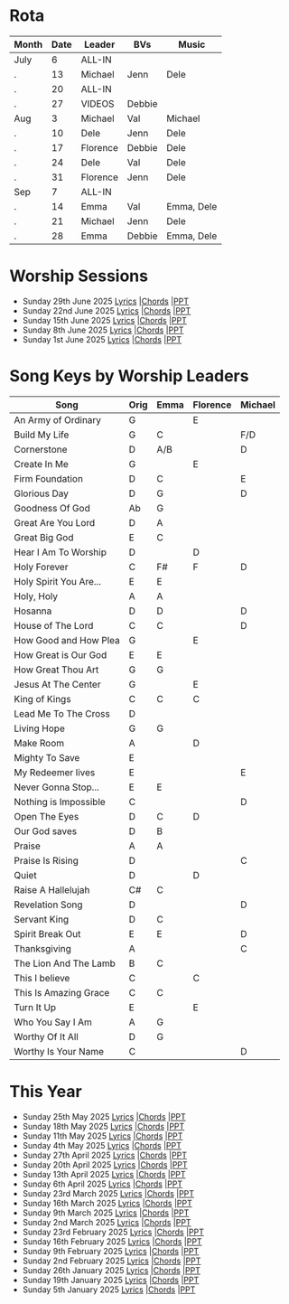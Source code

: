 # Rota

Month | Date | Leader   | BVs      | Music
---   | ---  | ---      | ---      | ---
July  | 6    | ALL-IN   |          | 
.     | 13   | Michael  | Jenn     | Dele	
.     | 20   | ALL-IN   |          | 
.     | 27   | VIDEOS   | Debbie   | 
Aug   | 3    | Michael  | Val      | Michael	
.     | 10   | Dele     | Jenn     | Dele	
.     | 17   | Florence | Debbie   | Dele
.     | 24   | Dele     | Val      | Dele
.     | 31   | Florence | Jenn     | Dele
Sep   | 7    | ALL-IN   |          | 	
.     | 14   | Emma     | Val      | Emma, Dele
.     | 21   | Michael  | Jenn     | Dele
.     | 28   | Emma     | Debbie   | Emma, Dele

# Worship Sessions
- Sunday 29th June 2025 [Lyrics](https://hoo-are-ya.github.io/worship/songs_2025-06-29.pdf)        |[Chords](https://hoo-are-ya.github.io/worship/chords_2025-06-29.pdf)         |[PPT](https://hoo-are-ya.github.io/worship/songs_2025-06-29.pptx)
- Sunday 22nd June 2025 [Lyrics](https://hoo-are-ya.github.io/worship/songs_2025-06-22.pdf)        |[Chords](https://hoo-are-ya.github.io/worship/chords_2025-06-22.pdf)         |[PPT](https://hoo-are-ya.github.io/worship/songs_2025-06-22.pptx)
- Sunday 15th June 2025 [Lyrics](https://hoo-are-ya.github.io/worship/songs_2025-06-15.pdf)        |[Chords](https://hoo-are-ya.github.io/worship/chords_2025-06-15.pdf)         |[PPT](https://hoo-are-ya.github.io/worship/songs_2025-06-15.pptx)
- Sunday 8th June 2025 [Lyrics](https://hoo-are-ya.github.io/worship/songs_2025-06-08.pdf)        |[Chords](https://hoo-are-ya.github.io/worship/chords_2025-06-08.pdf)         |[PPT](https://hoo-are-ya.github.io/worship/songs_2025-06-08.pptx)
- Sunday 1st June 2025 [Lyrics](https://hoo-are-ya.github.io/worship/songs_2025-06-01.pdf)        |[Chords](https://hoo-are-ya.github.io/worship/chords_2025-06-01.pdf)         |[PPT](https://hoo-are-ya.github.io/worship/songs_2025-06-01.pptx)


# Song Keys by Worship Leaders

Song                  | Orig | Emma | Florence | Michael |
---                   | ---  | ---  | ---      | ---     |
An Army of Ordinary   | G    |      | E        |         | 
Build My Life         | G    | C    |          |  F/D    |
Cornerstone           | D    | A/B  |          |  D      |  
Create In Me          | G    |      | E        |         |  
Firm Foundation       | D    | C    |          | E       |  
Glorious Day          | D    | G    |          | D       |  
Goodness Of God       | Ab   | G    |          |         | 
Great Are You Lord    | D    | A    |          |         |  
Great Big God         | E    | C    |          |         |         
Hear I Am To Worship  | D    |      | D        |         |  
Holy Forever		  | C    | F#   | F        | D       |
Holy Spirit You Are...| E    | E    |          |         |  
Holy, Holy            | A    | A    |          |         |  
Hosanna               | D    | D    |          |  D      |  
House of The Lord     | C    | C    |          |  D      |  
How Good and How Plea | G    |      | E        |         |  
How Great is Our God  | E    | E    |          |         |  
How Great Thou Art    | G    | G    |          |         |  
Jesus At The Center   | G    |      | E        |         | 
King of Kings         | C    | C    | C        |         |  
Lead Me To The Cross  | D    |      |          |         | 
Living Hope           | G    | G    |          |         |  
Make Room             | A    |      | D        |         |  
Mighty To Save        | E    |      |          |         | 
My Redeemer lives     | E    |      |          | E       | 
Never Gonna Stop...   | E    | E    |          |         |  
Nothing is Impossible | C    |      |          | D       |  
Open The Eyes         | D    | C    | D        |         |   
Our God saves         | D    | B    |          |         |  
Praise                | A    | A    |          |         |  
Praise Is Rising      | D    |      |          | C       | 
Quiet                 | D    |      | D        |         |  
Raise A Hallelujah    | C#   | C    |          |         |  
Revelation Song       | D    |      |          | D       | 
Servant King          | D    | C    |          |         |      
Spirit Break Out      | E    | E    |          | D       |  
Thanksgiving          | A    |      |          | C       | 
The Lion And The Lamb | B    | C    |          |         |  
This I believe        | C    |      | C        |         | 
This Is Amazing Grace | C    | C    |          |         |  
Turn It Up            | E    |      | E        |         |  
Who You Say I Am      | A    | G    |          |         |  
Worthy Of It All      | D    | G    |          |         |   
Worthy Is Your Name   | C    |      |          | D       |  
  
# This Year
- Sunday 25th May 2025 [Lyrics](https://hoo-are-ya.github.io/worship/songs_2025-05-25.pdf)        |[Chords](https://hoo-are-ya.github.io/worship/chords_2025-05-25.pdf)         |[PPT](https://hoo-are-ya.github.io/worship/songs_2025-05-25.pptx)
- Sunday 18th May 2025 [Lyrics](https://hoo-are-ya.github.io/worship/songs_2025-05-18.pdf)        |[Chords](https://hoo-are-ya.github.io/worship/chords_2025-05-18.pdf)         |[PPT](https://hoo-are-ya.github.io/worship/songs_2025-05-18.pptx)
- Sunday 11th May 2025 [Lyrics](https://hoo-are-ya.github.io/worship/songs_2025-05-11.pdf)        |[Chords](https://hoo-are-ya.github.io/worship/chords_2025-05-11.pdf)         |[PPT](https://hoo-are-ya.github.io/worship/songs_2025-05-11.pptx)
- Sunday 4th May 2025 [Lyrics](https://hoo-are-ya.github.io/worship/songs_2025-05-04.pdf)        |[Chords](https://hoo-are-ya.github.io/worship/chords_2025-05-04.pdf)         |[PPT](https://hoo-are-ya.github.io/worship/songs_2025-05-04.pptx)
- Sunday 27th April 2025 [Lyrics](https://hoo-are-ya.github.io/worship/songs_2025-04-27.pdf)        |[Chords](https://hoo-are-ya.github.io/worship/chords_2025-04-27.pdf)         |[PPT](https://hoo-are-ya.github.io/worship/songs_2025-04-27.pptx)
- Sunday 20th April 2025 [Lyrics](https://hoo-are-ya.github.io/worship/songs_2025-04-20.pdf)        |[Chords](https://hoo-are-ya.github.io/worship/chords_2025-04-20.pdf)         |[PPT](https://hoo-are-ya.github.io/worship/songs_2025-04-20.pptx)
- Sunday 13th April 2025 [Lyrics](https://hoo-are-ya.github.io/worship/songs_2025-04-13.pdf)        |[Chords](https://hoo-are-ya.github.io/worship/chords_2025-04-13.pdf)         |[PPT](https://hoo-are-ya.github.io/worship/songs_2025-04-13.pptx)
- Sunday 6th April 2025 [Lyrics](https://hoo-are-ya.github.io/worship/songs_2025-04-06.pdf)        |[Chords](https://hoo-are-ya.github.io/worship/chords_2025-04-06.pdf)         |[PPT](https://hoo-are-ya.github.io/worship/songs_2025-04-06.pptx)
- Sunday 23rd March 2025 [Lyrics](https://hoo-are-ya.github.io/worship/songs_2025-03-23.pdf)        |[Chords](https://hoo-are-ya.github.io/worship/chords_2025-03-23.pdf)         |[PPT](https://hoo-are-ya.github.io/worship/songs_2025-03-23.pptx)
- Sunday 16th March 2025 [Lyrics](https://hoo-are-ya.github.io/worship/songs_2025-03-16.pdf)        |[Chords](https://hoo-are-ya.github.io/worship/chords_2025-03-16.pdf)         |[PPT](https://hoo-are-ya.github.io/worship/songs_2025-03-16.pptx)
- Sunday 9th March 2025 [Lyrics](https://hoo-are-ya.github.io/worship/songs_2025-03-09.pdf)        |[Chords](https://hoo-are-ya.github.io/worship/chords_2025-03-09.pdf)         |[PPT](https://hoo-are-ya.github.io/worship/songs_2025-03-09.pptx)
- Sunday 2nd March 2025 [Lyrics](https://hoo-are-ya.github.io/worship/songs_2025-03-02.pdf)        |[Chords](https://hoo-are-ya.github.io/worship/chords_2025-03-02.pdf)         |[PPT](https://hoo-are-ya.github.io/worship/songs_2025-03-02.pptx)
- Sunday 23rd February 2025 [Lyrics](https://hoo-are-ya.github.io/worship/songs_2025-02-23.pdf)        |[Chords](https://hoo-are-ya.github.io/worship/chords_2025-02-23.pdf)         |[PPT](https://hoo-are-ya.github.io/worship/songs_2025-02-23.pptx)
- Sunday 16th February 2025 [Lyrics](https://hoo-are-ya.github.io/worship/songs_2025-02-16.pdf)        |[Chords](https://hoo-are-ya.github.io/worship/chords_2025-02-16.pdf)         |[PPT](https://hoo-are-ya.github.io/worship/songs_2025-02-16.pptx)
- Sunday 9th February 2025 [Lyrics](https://hoo-are-ya.github.io/worship/songs_2025-02-09.pdf)        |[Chords](https://hoo-are-ya.github.io/worship/chords_2025-02-09.pdf)         |[PPT](https://hoo-are-ya.github.io/worship/songs_2025-02-09.pptx)
- Sunday 2nd February 2025 [Lyrics](https://hoo-are-ya.github.io/worship/songs_2025-02-02.pdf)        |[Chords](https://hoo-are-ya.github.io/worship/chords_2025-02-02.pdf)         |[PPT](https://hoo-are-ya.github.io/worship/songs_2025-02-02.pptx)
- Sunday 26th January 2025 [Lyrics](https://hoo-are-ya.github.io/worship/songs_2025-01-26.pdf)        |[Chords](https://hoo-are-ya.github.io/worship/chords_2025-01-26.pdf)         |[PPT](https://hoo-are-ya.github.io/worship/songs_2025-01-26.pptx)
- Sunday 19th January 2025 [Lyrics](https://hoo-are-ya.github.io/worship/songs_2025-01-19.pdf)        |[Chords](https://hoo-are-ya.github.io/worship/chords_2025-01-19.pdf)         |[PPT](https://hoo-are-ya.github.io/worship/songs_2025-01-19.pptx)
- Sunday 5th January 2025 [Lyrics](https://hoo-are-ya.github.io/worship/songs_2025-01-05.pdf)        |[Chords](https://hoo-are-ya.github.io/worship/chords_2025-01-05.pdf)         |[PPT](https://hoo-are-ya.github.io/worship/songs_2025-01-05.pptx)
